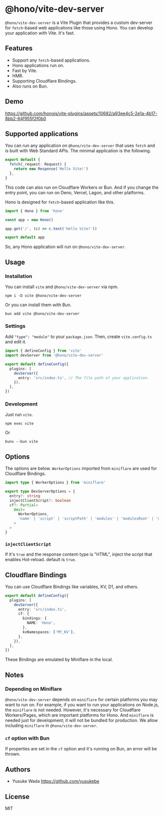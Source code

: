 # @hono/vite-dev-server

`@hono/vite-dev-server` is a Vite Plugin that provides a custom dev-server for `fetch`-based web applications like those using Hono.
You can develop your application with Vite. It's fast.

## Features

- Support any `fetch`-based applications.
- Hono applications run on.
- Fast by Vite.
- HMR.
- Supporting Cloudflare Bindings.
- Also runs on Bun.

## Demo

https://github.com/honojs/vite-plugins/assets/10682/a93ee4c5-2e1a-4b17-8bb2-64f955f2f0b0

## Supported applications

You can run any application on `@hono/vite-dev-server` that uses `fetch` and is built with Web Standard APIs. The minimal application is the following.

```ts
export default {
  fetch(_request: Request) {
    return new Response('Hello Vite!')
  },
}
```

This code can also run on Cloudflare Workers or Bun.
And if you change the entry point, you can run on Deno, Vercel, Lagon, and other platforms.

Hono is designed for `fetch`-based application like this.

```ts
import { Hono } from 'hono'

const app = new Hono()

app.get('/', (c) => c.text('Hello Vite!'))

export default app
```

So, any Hono application will run on `@hono/vite-dev-server`.

## Usage

### Installation

You can install `vite` and `@hono/vite-dev-server` via npm.

```plain
npm i -D vite @hono/vite-dev-server
```

Or you can install them with Bun.

```plain
bun add vite @hono/vite-dev-server
```

### Settings

Add `"type": "module"` to your `package.json`. Then, create `vite.config.ts` and edit it.

```ts
import { defineConfig } from 'vite'
import devServer from '@hono/vite-dev-server'

export default defineConfig({
  plugins: [
    devServer({
      entry: 'src/index.ts', // The file path of your application.
    }),
  ],
})
```

### Development

Just run `vite`.

```plain
npm exec vite
```

Or

```plain
bunx --bun vite
```

## Options

The options are below. `WorkerOptions` imported from `miniflare` are used for Cloudflare Bindings.

```ts
import type { WorkerOptions } from 'miniflare'

export type DevServerOptions = {
  entry?: string
  injectClientScript?: boolean
  cf?: Partial<
    Omit<
      WorkerOptions,
      'name' | 'script' | 'scriptPath' | 'modules' | 'modulesRoot' | 'modulesRules'
    >
  >
}
```

### `injectClientScript`

If it's `true` and the response content-type is "HTML", inject the script that enables Hot-reload. default is `true`.

## Cloudflare Bindings

You can use Cloudflare Bindings like variables, KV, D1, and others.

```ts
export default defineConfig({
  plugins: [
    devServer({
      entry: 'src/index.ts',
      cf: {
        bindings: {
          NAME: 'Hono',
        },
        kvNamespaces: ['MY_KV'],
      },
    }),
  ],
})
```

These Bindings are emulated by Miniflare in the local.

## Notes

### Depending on Miniflare

`@hono/vite-dev-server` depends on `miniflare` for certain platforms you may want to run on. For example, if you want to run your applications on Node.js, the `miniflare` is not needed. However, it's necessary for Cloudflare Workers/Pages, which are important platforms for Hono. And `miniflare` is needed just for development; it will not be bundled for production. We allow including `miniflare` in `@hono/vite-dev-server`.

### `cf` option with Bun

If properties are set in the `cf` option and it's running on Bun, an error will be thrown.

## Authors

- Yusuke Wada <https://github.com/yusukebe>

## License

MIT

